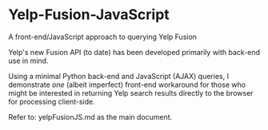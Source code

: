 # Yelp-Fusion-JavaScript
A front-end/JavaScript approach to querying Yelp Fusion

Yelp's new Fusion API (to date) has been developed primarily with back-end use in mind.

Using a minimal Python back-end and JavaScript (AJAX) queries, I demonstrate
*one* (albeit imperfect) front-end workaround for those who might be interested
in returning Yelp search results directly to the browser for processing client-side.

Refer to: yelpFusionJS.md as the main document.
